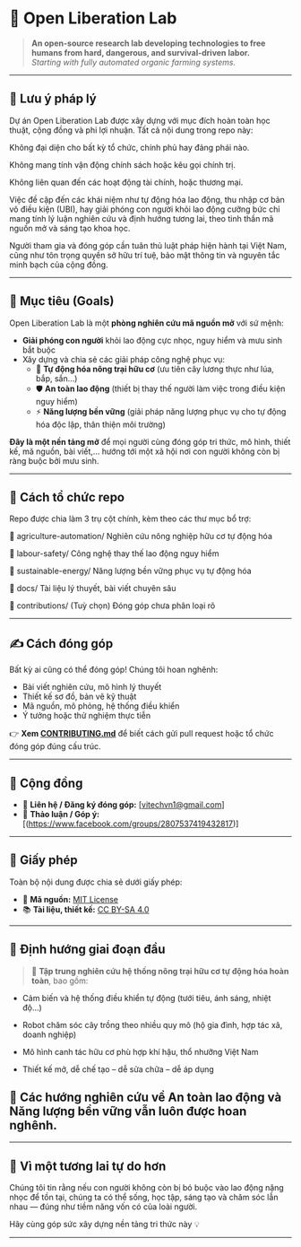 # 🧠 Open Liberation Lab

> **An open-source research lab developing technologies to free humans from hard, dangerous, and survival-driven labor.**  
> _Starting with fully automated organic farming systems._

---

## 📜 Lưu ý pháp lý
Dự án Open Liberation Lab được xây dựng với mục đích hoàn toàn học thuật, cộng đồng và phi lợi nhuận. Tất cả nội dung trong repo này:

Không đại diện cho bất kỳ tổ chức, chính phủ hay đảng phái nào.

Không mang tính vận động chính sách hoặc kêu gọi chính trị.

Không liên quan đến các hoạt động tài chính, hoặc thương mại.

Việc đề cập đến các khái niệm như tự động hóa lao động, thu nhập cơ bản vô điều kiện (UBI), hay giải phóng con người khỏi lao động cưỡng bức chỉ mang tính lý luận nghiên cứu và định hướng tương lai, theo tinh thần mã nguồn mở và sáng tạo khoa học.

Người tham gia và đóng góp cần tuân thủ luật pháp hiện hành tại Việt Nam, cũng như tôn trọng quyền sở hữu trí tuệ, bảo mật thông tin và nguyên tắc minh bạch của cộng đồng.

---


## 🌱 Mục tiêu (Goals)

Open Liberation Lab là một **phòng nghiên cứu mã nguồn mở** với sứ mệnh:

- **Giải phóng con người** khỏi lao động cực nhọc, nguy hiểm và mưu sinh bắt buộc
- Xây dựng và chia sẻ các giải pháp công nghệ phục vụ:
  - 🌾 **Tự động hóa nông trại hữu cơ** (ưu tiên cây lương thực như lúa, bắp, sắn…)
  - 🛡️ **An toàn lao động** (thiết bị thay thế người làm việc trong điều kiện nguy hiểm)
  - ⚡ **Năng lượng bền vững** (giải pháp năng lượng phục vụ cho tự động hóa độc lập, thân thiện môi trường)

**Đây là một nền tảng mở** để mọi người cùng đóng góp tri thức, mô hình, thiết kế, mã nguồn, bài viết,... hướng tới một xã hội nơi con người không còn bị ràng buộc bởi mưu sinh.

---

## 🔧 Cách tổ chức repo

Repo được chia làm 3 trụ cột chính, kèm theo các thư mục bổ trợ:

📁 agriculture-automation/	   Nghiên cứu nông nghiệp hữu cơ tự động hóa

📁 labour-safety/	             Công nghệ thay thế lao động nguy hiểm

📁 sustainable-energy/	       Năng lượng bền vững phục vụ tự động hóa

📁 docs/	                     Tài liệu lý thuyết, bài viết chuyên sâu

📁 contributions/	(Tuỳ chọn)   Đóng góp chưa phân loại rõ

---

## ✍️ Cách đóng góp

Bất kỳ ai cũng có thể đóng góp! Chúng tôi hoan nghênh:

- Bài viết nghiên cứu, mô hình lý thuyết
- Thiết kế sơ đồ, bản vẽ kỹ thuật
- Mã nguồn, mô phỏng, hệ thống điều khiển
- Ý tưởng hoặc thử nghiệm thực tiễn

👉 **Xem [CONTRIBUTING.md](./CONTRIBUTING.md)** để biết cách gửi pull request hoặc tổ chức đóng góp đúng cấu trúc.

---

## 💬 Cộng đồng

- 📩 **Liên hệ / Đăng ký đóng góp:** [vitechvn1@gmail.com]
- 💬 **Thảo luận / Góp ý:** [(https://www.facebook.com/groups/2807537419432817)]  

---

## 📜 Giấy phép

Toàn bộ nội dung được chia sẻ dưới giấy phép:

- 📄 **Mã nguồn:** [MIT License](./LICENSE)  
- 📚 **Tài liệu, thiết kế:** [CC BY-SA 4.0](https://creativecommons.org/licenses/by-sa/4.0/)

---

## 🚀 Định hướng giai đoạn đầu

> 🎯 **Tập trung nghiên cứu hệ thống nông trại hữu cơ tự động hóa hoàn toàn**, bao gồm:
- Cảm biến và hệ thống điều khiển tự động (tưới tiêu, ánh sáng, nhiệt độ...)

- Robot chăm sóc cây trồng theo nhiều quy mô (hộ gia đình, hợp tác xã, doanh nghiệp)

- Mô hình canh tác hữu cơ phù hợp khí hậu, thổ nhưỡng Việt Nam

- Thiết kế mở, dễ chế tạo – dễ sửa chữa – dễ áp dụng

## 🔧 Các hướng nghiên cứu về An toàn lao động và Năng lượng bền vững vẫn luôn được hoan nghênh.

---



## 🙌 Vì một tương lai tự do hơn

Chúng tôi tin rằng nếu con người không còn bị bó buộc vào lao động nặng nhọc để tồn tại, chúng ta có thể sống, học tập, sáng tạo và chăm sóc lẫn nhau — đúng như tiềm năng vốn có của loài người.

Hãy cùng góp sức xây dựng nền tảng tri thức này 💡

---
